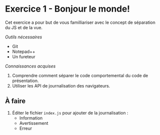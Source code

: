 # Exercice 1 - Bonjour le monde!
Cet exercice a pour but de vous familliariser avec le concept de séparation du JS et de la vue.

_Outils nécessaires_
* Git
* Notepad++
* Un fureteur

_Connaissances acquises_
1. Comprendre comment séparer le code comportemental du code de présentation.
2. Utiliser les API de journalisation des navigateurs.

## À faire
1. Éditer le fichier `index.js` pour ajouter de la journalisation :
    * Information
	* Avertissement
	* Erreur

